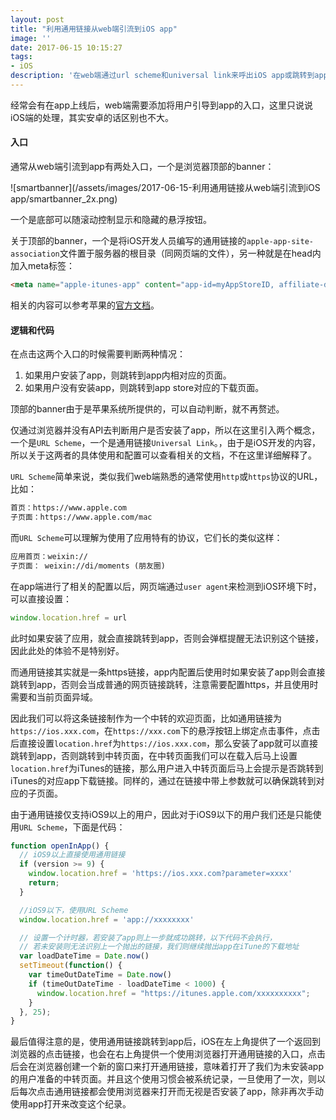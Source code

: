 ```yaml
---
layout: post
title: "利用通用链接从web端引流到iOS app"
image: ''
date: 2017-06-15 10:15:27
tags:
- iOS
description: '在web端通过url scheme和universal link来呼出iOS app或跳转到app store，实现对app的引流。'
---
```


经常会有在app上线后，web端需要添加将用户引导到app的入口，这里只说说iOS端的处理，其实安卓的话区别也不大。

#### 入口

通常从web端引流到app有两处入口，一个是浏览器顶部的banner：

![smartbanner](/assets/images/2017-06-15-利用通用链接从web端引流到iOS app/smartbanner_2x.png)

一个是底部可以随滚动控制显示和隐藏的悬浮按钮。

关于顶部的banner，一个是将iOS开发人员编写的通用链接的`apple-app-site-association`文件置于服务器的根目录（同网页端的文件），另一种就是在head内加入meta标签：

```html
<meta name="apple-itunes-app" content="app-id=myAppStoreID, affiliate-data=myAffiliateData, app-argument=myURL">
```

相关的内容可以参考苹果的[官方文档](https://developer.apple.com/library/content/documentation/AppleApplications/Reference/SafariWebContent/PromotingAppswithAppBanners/PromotingAppswithAppBanners.html)。

#### 逻辑和代码

在点击这两个入口的时候需要判断两种情况：

1. 如果用户安装了app，则跳转到app内相对应的页面。
2. 如果用户没有安装app，则跳转到app store对应的下载页面。

顶部的banner由于是苹果系统所提供的，可以自动判断，就不再赘述。

仅通过浏览器并没有API去判断用户是否安装了app，所以在这里引入两个概念，一个是`URL Scheme`，一个是通用链接`Universal Link`。，由于是iOS开发的内容，所以关于这两者的具体使用和配置可以查看相关的文档，不在这里详细解释了。

`URL Scheme`简单来说，类似我们web端熟悉的通常使用`http`或`https`协议的URL，比如：

```xml
首页：https://www.apple.com
子页面：https://www.apple.com/mac
```

而`URL Scheme`可以理解为使用了应用特有的协议，它们长的类似这样：

```xml
应用首页：weixin://
子页面： weixin://di/moments (朋友圈)
```

在app端进行了相关的配置以后，网页端通过`user agent`来检测到iOS环境下时，可以直接设置：

```javascript
window.location.href = url
```

此时如果安装了应用，就会直接跳转到app，否则会弹框提醒无法识别这个链接，因此此处的体验不是特别好。

而通用链接其实就是一条https链接，app内配置后使用时如果安装了app则会直接跳转到app，否则会当成普通的网页链接跳转，注意需要配置https，并且使用时需要和当前页面异域。

因此我们可以将这条链接制作为一个中转的欢迎页面，比如通用链接为`https://ios.xxx.com`，在`https://xxx.com`下的悬浮按钮上绑定点击事件，点击后直接设置`location.href`为`https://ios.xxx.com`，那么安装了app就可以直接跳转到app，否则跳转到中转页面，在中转页面我们可以在载入后马上设置`location.href`为iTunes的链接，那么用户进入中转页面后马上会提示是否跳转到iTunes的对应app下载链接。同样的，通过在链接中带上参数就可以确保跳转到对应的子页面。

由于通用链接仅支持iOS9以上的用户，因此对于iOS9以下的用户我们还是只能使用`URL Scheme`，下面是代码：

```javascript
function openInApp() {
  // iOS9以上直接使用通用链接
  if (version >= 9) {
    window.location.href = 'https://ios.xxx.com?parameter=xxxx'
    return;
  }

  //iOS9以下，使用URL Scheme
  window.location.href = 'app://xxxxxxxx'

  // 设置一个计时器，若安装了app则上一步就成功跳转，以下代码不会执行，
  // 若未安装则无法识别上一个抛出的链接，我们则继续抛出app在iTune的下载地址
  var loadDateTime = Date.now()
  setTimeout(function() {
    var timeOutDateTime = Date.now()
    if (timeOutDateTime - loadDateTime < 1000) {
      window.location.href = "https://itunes.apple.com/xxxxxxxxxx";
    }
  }, 25);
}
```

最后值得注意的是，使用通用链接跳转到app后，iOS在左上角提供了一个返回到浏览器的点击链接，也会在右上角提供一个使用浏览器打开通用链接的入口，点击后会在浏览器创建一个新的窗口来打开通用链接，意味着打开了我们为未安装app的用户准备的中转页面。并且这个使用习惯会被系统记录，一旦使用了一次，则以后每次点击通用链接都会使用浏览器来打开而无视是否安装了app，除非再次手动使用app打开来改变这个纪录。